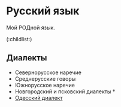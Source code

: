 # Русский язык

Мой РОДной язык.

(:childlist:)

## Диалекты

*   Севернорусское наречие
*   Среднерусские говоры
*   Южнорусское наречие
*   Новгородский и псковский диалекты †
*   [Одесский диалект](Одесский%20диалект.md)